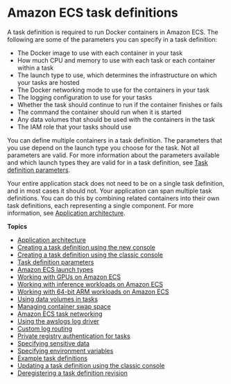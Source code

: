 # Amazon ECS task definitions<a name="task_definitions"></a>

A task definition is required to run Docker containers in Amazon ECS\. The following are some of the parameters you can specify in a task definition:
+ The Docker image to use with each container in your task
+ How much CPU and memory to use with each task or each container within a task
+ The launch type to use, which determines the infrastructure on which your tasks are hosted
+ The Docker networking mode to use for the containers in your task
+ The logging configuration to use for your tasks
+ Whether the task should continue to run if the container finishes or fails
+ The command the container should run when it is started
+ Any data volumes that should be used with the containers in the task
+ The IAM role that your tasks should use

You can define multiple containers in a task definition\. The parameters that you use depend on the launch type you choose for the task\. Not all parameters are valid\. For more information about the parameters available and which launch types they are valid for in a task definition, see [Task definition parameters](task_definition_parameters.md)\.

Your entire application stack does not need to be on a single task definition, and in most cases it should not\. Your application can span multiple task definitions\. You can do this by combining related containers into their own task definitions, each representing a single component\. For more information, see [Application architecture](application_architecture.md)\.

**Topics**
+ [Application architecture](application_architecture.md)
+ [Creating a task definition using the new console](create-task-definition.md)
+ [Creating a task definition using the classic console](create-task-definition-classic.md)
+ [Task definition parameters](task_definition_parameters.md)
+ [Amazon ECS launch types](launch_types.md)
+ [Working with GPUs on Amazon ECS](ecs-gpu.md)
+ [Working with inference workloads on Amazon ECS](ecs-inference.md)
+ [Working with 64\-bit ARM workloads on Amazon ECS](ecs-arm64.md)
+ [Using data volumes in tasks](using_data_volumes.md)
+ [Managing container swap space](container-swap.md)
+ [Amazon ECS task networking](task-networking.md)
+ [Using the awslogs log driver](using_awslogs.md)
+ [Custom log routing](using_firelens.md)
+ [Private registry authentication for tasks](private-auth.md)
+ [Specifying sensitive data](specifying-sensitive-data.md)
+ [Specifying environment variables](taskdef-envfiles.md)
+ [Example task definitions](example_task_definitions.md)
+ [Updating a task definition using the classic console](update-task-definition.md)
+ [Deregistering a task definition revision](deregister-task-definition.md)